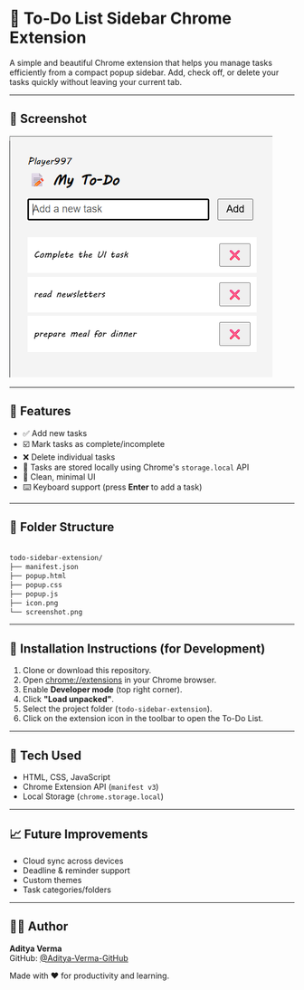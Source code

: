 # 🧩 To-Do List Sidebar Chrome Extension

A simple and beautiful Chrome extension that helps you manage tasks efficiently from a compact popup sidebar. Add, check off, or delete your tasks quickly without leaving your current tab.

---

## 📸 Screenshot

![To-Do List Screenshot](./screenshot.png)

---

## 🚀 Features

- ✅ Add new tasks
- ☑️ Mark tasks as complete/incomplete
- ❌ Delete individual tasks
- 💾 Tasks are stored locally using Chrome's `storage.local` API
- 🎯 Clean, minimal UI
- ⌨️ Keyboard support (press **Enter** to add a task)

---

## 📂 Folder Structure

```

todo-sidebar-extension/
├── manifest.json
├── popup.html
├── popup.css
├── popup.js
├── icon.png
└── screenshot.png

```

---

## 🔧 Installation Instructions (for Development)

1. Clone or download this repository.
2. Open [chrome://extensions](chrome://extensions) in your Chrome browser.
3. Enable **Developer mode** (top right corner).
4. Click **"Load unpacked"**.
5. Select the project folder (`todo-sidebar-extension`).
6. Click on the extension icon in the toolbar to open the To-Do List.

---

## 📌 Tech Used

- HTML, CSS, JavaScript
- Chrome Extension API (`manifest v3`)
- Local Storage (`chrome.storage.local`)

---

## 📈 Future Improvements

- Cloud sync across devices
- Deadline & reminder support
- Custom themes
- Task categories/folders

---

## 👨‍💻 Author

**Aditya Verma**  
GitHub: [@Aditya-Verma-GitHub](https://github.com/Aditya-Verma-GitHub)

Made with ❤️ for productivity and learning.
```
